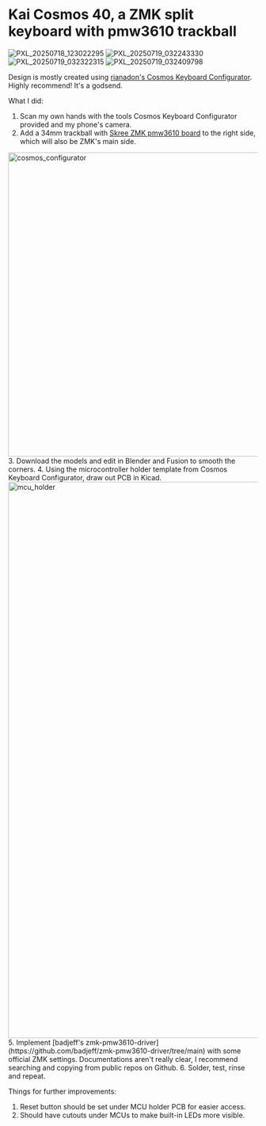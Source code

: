# Kai Cosmos 40, a ZMK split keyboard with pmw3610 trackball

![PXL_20250718_123022295](https://github.com/user-attachments/assets/a8bea65b-cee5-49db-9836-d94d528a0886)
![PXL_20250719_032243330](https://github.com/user-attachments/assets/1e5e8041-8a9d-499b-8874-9932b3508b27)
![PXL_20250719_032322315](https://github.com/user-attachments/assets/c7f91561-b00e-41f1-843d-26ff90888ce5)
![PXL_20250719_032409798](https://github.com/user-attachments/assets/88b3f06e-d8a6-4f64-bc1d-f5604646f808)

Design is mostly created using [rianadon's Cosmos Keyboard Configurator](https://github.com/rianadon/Cosmos-Keyboards). Highly recommend! It's a godsend.

What I did:
1. Scan my own hands with the tools Cosmos Keyboard Configurator provided and my phone's camera.
2. Add a 34mm trackball with [Skree ZMK pmw3610 board](https://github.com/siderakb/pmw3610-pcb) to the right side, which will also be ZMK's main side.
<img width="1489" height="615" alt="cosmos_configurator" src="https://github.com/user-attachments/assets/b41d1a4b-21b9-4ec6-947d-7a9dced39dc8" />
3. Download the models and edit in Blender and Fusion to smooth the corners.
4. Using the microcontroller holder template from Cosmos Keyboard Configurator, draw out PCB in Kicad.
<img width="1332" height="1125" alt="mcu_holder" src="https://github.com/user-attachments/assets/026d34c9-2e1e-4e79-93a0-0e0932c19253" />
5. Implement [badjeff's zmk-pmw3610-driver](https://github.com/badjeff/zmk-pmw3610-driver/tree/main) with some official ZMK settings. Documentations aren't really clear, I recommend searching and copying from public repos on Github.
6. Solder, test, rinse and repeat.

Things for further improvements:
1. Reset button should be set under MCU holder PCB for easier access.
2. Should have cutouts under MCUs to make built-in LEDs more visible.
